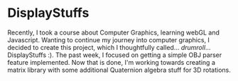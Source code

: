 # DisplayStuffs
Recently, I took a course about Computer Graphics, learning webGL and Javascript. Wanting to continue my journey into computer graphics, I decided to create this project, which I thoughtfully called... *drumroll*... DisplayStuffs :). The past week, I focused on getting a simple OBJ parser feature implemented. Now that is done, I'm working towards creating a matrix library with some additional Quaternion algebra stuff for 3D rotations. 
